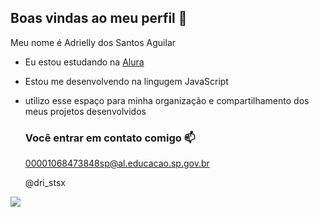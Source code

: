 ## Boas vindas ao meu perfil 💝

Meu nome é Adrielly dos Santos Aguilar 

- Eu estou estudando na [Alura](https//www.alura.com.br)
- Estou me desenvolvendo na lingugem JavaScript
- utilizo esse espaço para minha organização e compartilhamento dos meus projetos desenvolvidos

  ### Você entrar em contato comigo 📫

  00001068473848sp@al.educacao.sp.gov.br
  
  @dri_stsx

![](https://media1.tenor.com/m/zY3xlzCraPwAAAAC/solo-leveling-sung-jin-woo.gif)

